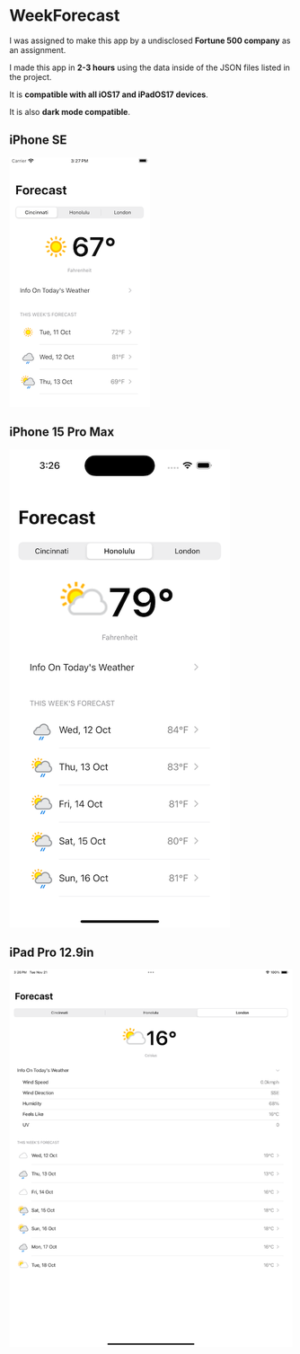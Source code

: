 # WeekForecast

I was assigned to make this app by a undisclosed **Fortune 500 company** as an assignment.

I made this app in **2-3 hours** using the data inside of the JSON files listed in the project.

It is **compatible with all iOS17 and iPadOS17 devices**.

It is also **dark mode compatible**.

## iPhone SE
![iPhone SE](https://github.com/isa4ac/WeekForecast/blob/main/se1.png?raw=false)

## iPhone 15 Pro Max
![iPhone 15 Pro Max](https://github.com/isa4ac/WeekForecast/blob/updatereadme/15pro.png?raw=true)

## iPad Pro 12.9in
![iPad Pro 12.9in](https://github.com/isa4ac/WeekForecast/blob/main/ipad2.png?raw=true)
